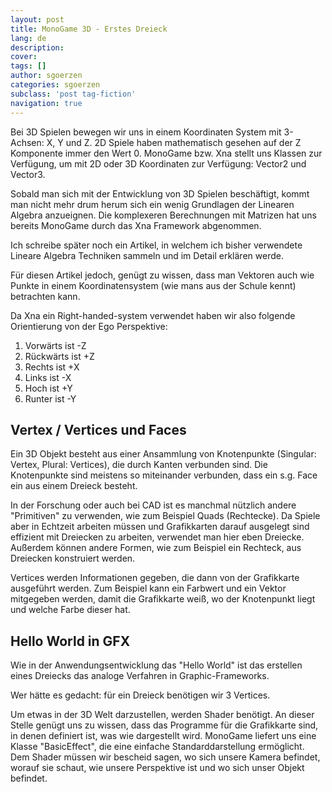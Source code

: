 ```yaml
---
layout: post
title: MonoGame 3D - Erstes Dreieck
lang: de
description: 
cover: 
tags: []
author: sgoerzen
categories: sgoerzen
subclass: 'post tag-fiction'
navigation: true
---
```

Bei 3D Spielen bewegen wir uns in einem Koordinaten System mit 3-Achsen: X, Y und Z. 2D Spiele haben mathematisch gesehen auf der Z Komponente immer den Wert 0. MonoGame bzw. Xna stellt uns Klassen zur Verfügung, um mit 2D oder 3D Koordinaten zur Verfügung: Vector2 und Vector3.

Sobald man sich mit der Entwicklung von 3D Spielen beschäftigt, kommt man nicht mehr drum herum sich ein wenig Grundlagen der Linearen Algebra anzueignen.
Die komplexeren Berechnungen mit Matrizen hat uns bereits MonoGame durch das Xna Framework abgenommen.

Ich schreibe später noch ein Artikel, in welchem ich bisher verwendete Lineare Algebra Techniken sammeln und im Detail erklären werde.

Für diesen Artikel jedoch, genügt zu wissen, dass man Vektoren auch wie Punkte in einem Koordinatensystem (wie mans aus der Schule kennt) betrachten kann.

Da Xna ein Right-handed-system verwendet haben wir also folgende Orientierung von der Ego Perspektive:
1. Vorwärts ist -Z
2. Rückwärts ist +Z
3. Rechts ist +X
4. Links ist -X
5. Hoch ist +Y
6. Runter ist -Y

## Vertex / Vertices und Faces
Ein 3D Objekt besteht aus einer Ansammlung von Knotenpunkte (Singular: Vertex, Plural: Vertices), die durch Kanten verbunden sind. Die Knotenpunkte sind meistens so miteinander verbunden, dass ein s.g. Face ein aus einem Dreieck besteht.

In der Forschung oder auch bei CAD ist es manchmal nützlich andere "Primitiven" zu verwenden, wie zum Beispiel Quads (Rechtecke). Da Spiele aber in Echtzeit arbeiten müssen und Grafikkarten darauf ausgelegt sind effizient mit Dreiecken zu arbeiten, verwendet man hier eben Dreiecke. Außerdem können andere Formen, wie zum Beispiel ein Rechteck, aus Dreiecken konstruiert werden.

Vertices werden Informationen gegeben, die dann von der Grafikkarte ausgeführt werden. Zum Beispiel kann ein Farbwert und ein Vektor mitgegeben werden, damit die Grafikkarte weiß, wo der Knotenpunkt liegt und welche Farbe dieser hat.

## Hello World in GFX

Wie in der Anwendungsentwicklung das "Hello World" ist das erstellen eines Dreiecks das analoge Verfahren in Graphic-Frameworks.

Wer hätte es gedacht: für ein Dreieck benötigen wir 3 Vertices.

Um etwas in der 3D Welt darzustellen, werden Shader benötigt. An dieser Stelle genügt uns zu wissen, dass das Programme für die Grafikkarte sind, in denen definiert ist, was wie dargestellt wird.
MonoGame liefert uns eine Klasse "BasicEffect", die eine einfache Standarddarstellung ermöglicht. Dem Shader müssen wir bescheid sagen, wo sich unsere Kamera befindet, worauf sie schaut, wie unsere Perspektive ist und wo sich unser Objekt befindet.



